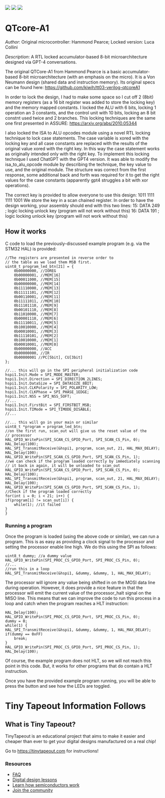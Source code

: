 ![](../../workflows/gds/badge.svg) ![](../../workflows/docs/badge.svg) ![](../../workflows/test/badge.svg)

# QTcore-A1

*Author*: Original microcontroller: Hammond Pearce; Locked version: Luca Collini

*Description*: A RTL locked accumulator-based 8-bit microarchitecture designed via GPT-4 conversations.

The original QTCore-A1 from Hammond Pearce is a basic accumulator-based 8-bit microarchitecture (with an emphasis on the micro). It is a Von Neumann design (shared data and instruction memory).
Its original specs can be found here: https://github.com/kiwih/tt03-verilog-qtcoreA1

In order to lock the design, I had to make some space so I cut off 2 (8bit) memory registers (as a 16 bit register was added to store the locking key) and the memory mapped constants.
I locked the ALU with 6 bits, locking 1 operation an 3 constants, and the control unit with 10 bits, locking an 8 bit constnt used twice and 2 branches. This locking techniques are the same one first presented in ASSURE: https://arxiv.org/abs/2010.05344

I also locked the ISA to ALU opcodes module using a novel RTL locking technique to lock case statements. 
The case variable is xored with the locking key and all case constants are replaced with the results of the original value xored with the right key.
In this way the case statement works as originally intended only with the right key. 
To implement this locking technique I used ChatGPT with the GPT4 version. It was able to modify the isa_to_alu_opcode module
by describing the technique, the key value to use, and the original module. The structure was correct from the first response, some additional
back and forth was required for it to get the right values for the case constants (apparently gpt4 struggles a bit with xor operations).

The correct key is provided to allow everyone to use this design: 1011 1111 1111 1001
We store the key in a scan chained register. In order to have the design working, your assembly should end with this two lines:
15: DATA 249    ; logic locking unlock key (program will not work without this)
16: DATA 191    ; logic locking unlock key (program will not work without this)


## How it works

C code to load the previously-discussed example program (e.g. via the STM32 HAL) is provided:
```
//The registers are presented in reverse order to 
// the table as we load them MSB first.
uint8_t program_led_btn[21] = {
    0b00000000, //IOREG
    0b00000001, //MEM[16]
    0b00011000, //MEM[15]
    0b00000000, //MEM[14]
    0b11110000, //MEM[13]
    0b11111101, //MEM[12]
    0b00110001, //MEM[11]
    0b11111011, //MEM[10]
    0b11101110, //MEM[9]
    0b00101110, //MEM[8]
    0b11010000, //MEM[7]
    0b00001110, //MEM[6]
    0b11110011, //MEM[5]
    0b10010000, //MEM[4]
    0b00010001, //MEM[3]
    0b11110101, //MEM[2]
    0b10010000, //MEM[1]
    0b00010001, //MEM[0]
    0b00000000, //ACC
    0b00000000, //IR
    0b00000001 //PC[5bit], CU[3bit]
};

//... this will go in the SPI peripheral initialization code
hspi1.Init.Mode = SPI_MODE_MASTER;
hspi1.Init.Direction = SPI_DIRECTION_2LINES;
hspi1.Init.DataSize = SPI_DATASIZE_8BIT;
hspi1.Init.CLKPolarity = SPI_POLARITY_LOW;
hspi1.Init.CLKPhase = SPI_PHASE_1EDGE;
hspi1.Init.NSS = SPI_NSS_SOFT;
//...
hspi1.Init.FirstBit = SPI_FIRSTBIT_MSB;
hspi1.Init.TIMode = SPI_TIMODE_DISABLE;
//...

//... this will go in your main or similar
uint8_t *program = program_led_btn;
//on the first run, scan_out will give us the reset value of the 
// processor
HAL_GPIO_WritePin(SPI_SCAN_CS_GPIO_Port, SPI_SCAN_CS_Pin, 0);
HAL_Delay(100);
HAL_SPI_TransmitReceive(&hspi1, program, scan_out, 21, HAL_MAX_DELAY);
HAL_Delay(100);
HAL_GPIO_WritePin(SPI_SCAN_CS_GPIO_Port, SPI_SCAN_CS_Pin, 1);
//we can check if the program loaded correctly by immediately scanning 
// it back in again, it will be unloaded to scan_out
HAL_GPIO_WritePin(SPI_SCAN_CS_GPIO_Port, SPI_SCAN_CS_Pin, 0);
HAL_Delay(100);
HAL_SPI_TransmitReceive(&hspi1, program, scan_out, 21, HAL_MAX_DELAY);
HAL_Delay(100);
HAL_GPIO_WritePin(SPI_SCAN_CS_GPIO_Port, SPI_SCAN_CS_Pin, 1);
//Check if the program loaded correctly
for(int i = 0; i < 21; i++) {
if(program[i] != scan_out[i]) {
    while(1); //it failed
}
}
```

### Running a program

Once the program is loaded (using the above code or similar), we can run a program.
This is as easy as providing a clock signal to the processor and setting the processor enable line high.
We do this using the SPI as follows:
```
uint8_t dummy; //a dummy value
HAL_GPIO_WritePin(SPI_PROC_CS_GPIO_Port, SPI_PROC_CS_Pin, 0);
//...
//run this in a loop
HAL_SPI_TransmitReceive(&hspi1, &dummy, &dummy, 1, HAL_MAX_DELAY);
```

The processor will ignore any value being shifted in on the MOSI data line during operation.
However, it does provide a nice feature in that the processor will emit the current value of the processor_halt signal on the MISO line.
This means that we can improve the code to run this process in a loop and catch when the program reaches a HLT instruction:
```
HAL_Delay(100);
HAL_GPIO_WritePin(SPI_PROC_CS_GPIO_Port, SPI_PROC_CS_Pin, 0);
dummy = 0;
while(1) {
HAL_SPI_TransmitReceive(&hspi1, &dummy, &dummy, 1, HAL_MAX_DELAY);
if(dummy == 0xFF)
    break;
}
HAL_GPIO_WritePin(SPI_PROC_CS_GPIO_Port, SPI_PROC_CS_Pin, 1);
HAL_Delay(100);
```
Of course, the example program does not HLT, so we will not reach this point in this code. But, it works for other programs that do contain a HLT instruction.

Once you have the provided example program running, you will be able to press the button and see how the LEDs are toggled.

# Tiny Tapeout Information Follows

## What is Tiny Tapeout?

TinyTapeout is an educational project that aims to make it easier and cheaper than ever to get your digital designs manufactured on a real chip!

Go to https://tinytapeout.com for instructions!

### Resources

* [FAQ](https://tinytapeout.com/faq/)
* [Digital design lessons](https://tinytapeout.com/digital_design/)
* [Learn how semiconductors work](https://tinytapeout.com/siliwiz/)
* [Join the community](https://discord.gg/rPK2nSjxy8)
